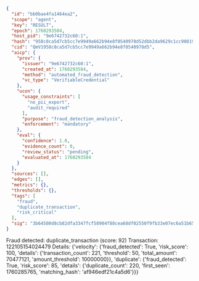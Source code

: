 ```json
{
  "id": "bb0bae4fa1464ea2",
  "scope": "agent",
  "key": "RESULT",
  "epoch": 1760293584,
  "host_pid": "9e6742732c60:1",
  "hash": "958c8ca5d7cb5cc7e9949a662b94e8f0540978d52dbb2da9629c1cc9081951f7",
  "cid": "QmV1958c8ca5d7cb5cc7e9949a662b94e8f0540978d5",
  "aicp": {
    "prov": {
      "issuer": "9e6742732c60:1",
      "created_at": 1760293584,
      "method": "automated_fraud_detection",
      "vc_type": "VerifiableCredential"
    },
    "ucon": {
      "usage_constraints": [
        "no_pii_export",
        "audit_required"
      ],
      "purpose": "fraud_detection_analysis",
      "enforcement": "mandatory"
    },
    "eval": {
      "confidence": 1.0,
      "evidence_count": 0,
      "review_status": "pending",
      "evaluated_at": 1760293584
    }
  },
  "sources": [],
  "edges": [],
  "metrics": {},
  "thresholds": {},
  "tags": [
    "fraud",
    "duplicate_transaction",
    "risk_critical"
  ],
  "sig": "3b64580d8cb82dfa3347fcf58904f88cea68df02550f9fb33e07ec6a51b65806"
}
```

Fraud detected: duplicate_transaction (score: 92)
Transaction: 122105154024479
Details: {'velocity': {'fraud_detected': True, 'risk_score': 100, 'details': {'transaction_count': 221, 'threshold': 50, 'total_amount': 70477121, 'amount_threshold': 10000000}}, 'duplicate': {'fraud_detected': True, 'risk_score': 85, 'details': {'duplicate_count': 220, 'first_seen': 1760285765, 'matching_hash': 'af946edf21c4a5d6'}}}
